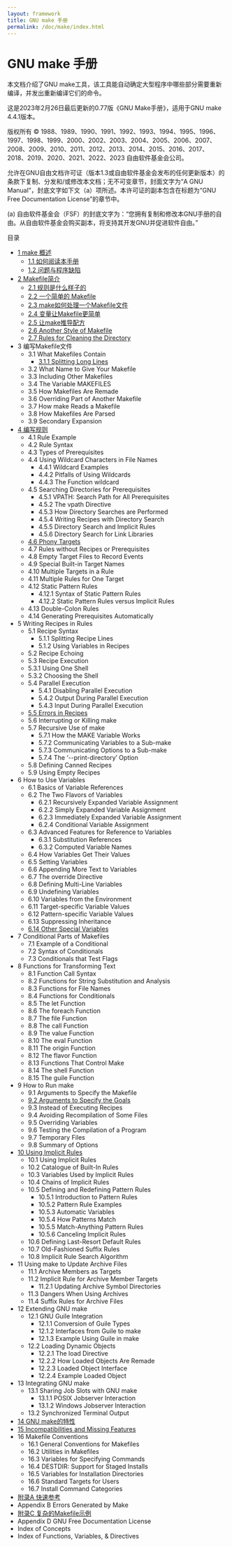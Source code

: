 ```yaml
---
layout: framework
title: GNU make 手册
permalink: /doc/make/index.html
---
```


# GNU make 手册

本文档介绍了GNU make工具，该工具能自动确定大型程序中哪些部分需要重新编译，并发出重新编译它们的命令。

这是2023年2月26日最后更新的0.77版《GNU Make手册》，适用于GNU make 4.4.1版本。

版权所有 © 1988、1989、1990、1991、1992、1993、1994、1995、1996、1997、1998、1999、2000、2002、2003、2004、2005、2006、2007、2008、2009、2010、2011、2012、2013、2014、2015、2016、2017、2018、2019、2020、2021、2022、2023 自由软件基金会公司。

允许在GNU自由文档许可证（版本1.3或自由软件基金会发布的任何更新版本）的条款下复制、分发和/或修改本文档；无不可变章节，封面文字为“A GNU Manual”，封底文字如下文（a）项所述。本许可证的副本包含在标题为“GNU Free Documentation License”的章节中。

(a) 自由软件基金会（FSF）的封底文字为：“您拥有复制和修改本GNU手册的自由。从自由软件基金会购买副本，将支持其开发GNU并促进软件自由。”

目录

- [1 make 概述](ch01-00-overview-of-make.html)
  - [1.1 如何阅读本手册](ch01-01-reading.html)
  - [1.2 问题与程序缺陷](ch01-02-bugs.html)
- [2 Makefile简介](ch02-00-an-introduction-to-makefiles.html)
  - [2.1 规则是什么样子的](ch02-01-rule-introduction.html)
  - [2.2 一个简单的 Makefile](ch02-02-simple-makefile.html)
  - [2.3 make如何处理一个Makefile文件](ch02-03-how-make-works.html)
  - [2.4 变量让Makefile更简单](ch02-04-variables-simplify.html)
  - [2.5 让make推导配方](ch02-05-make-deduces.html)
  - [2.6 Another Style of Makefile](ch02-06-combine-by-prerequisite.html)
  - [2.7 Rules for Cleaning the Directory](ch02-07-cheanup.html)
- 3 编写Makefile文件
  - 3.1 What Makefiles Contain
    - [3.1.1 Splitting Long Lines](ch03-01-01-splitting-lines.html)
  - 3.2 What Name to Give Your Makefile
  - 3.3 Including Other Makefiles
  - 3.4 The Variable MAKEFILES
  - 3.5 How Makefiles Are Remade
  - 3.6 Overriding Part of Another Makefile
  - 3.7 How make Reads a Makefile
  - 3.8 How Makefiles Are Parsed
  - 3.9 Secondary Expansion
- [4 编写规则](ch04-00-rules.html)
  - 4.1 Rule Example
  - 4.2 Rule Syntax
  - 4.3 Types of Prerequisites
  - 4.4 Using Wildcard Characters in File Names
    - 4.4.1 Wildcard Examples
    - 4.4.2 Pitfalls of Using Wildcards
    - 4.4.3 The Function wildcard
  - 4.5 Searching Directories for Prerequisites
    - 4.5.1 VPATH: Search Path for All Prerequisites
    - 4.5.2 The vpath Directive
    - 4.5.3 How Directory Searches are Performed
    - 4.5.4 Writing Recipes with Directory Search
    - 4.5.5 Directory Search and Implicit Rules
    - 4.5.6 Directory Search for Link Libraries
  - [4.6 Phony Targets](ch04-06-phony-targets.html)
  - 4.7 Rules without Recipes or Prerequisites
  - 4.8 Empty Target Files to Record Events
  - 4.9 Special Built-in Target Names
  - 4.10 Multiple Targets in a Rule
  - 4.11 Multiple Rules for One Target
  - 4.12 Static Pattern Rules
    - 4.12.1 Syntax of Static Pattern Rules
    - 4.12.2 Static Pattern Rules versus Implicit Rules
  - 4.13 Double-Colon Rules
  - 4.14 Generating Prerequisites Automatically
- 5 Writing Recipes in Rules
  - 5.1 Recipe Syntax
    - 5.1.1 Splitting Recipe Lines
    - 5.1.2 Using Variables in Recipes
  - 5.2 Recipe Echoing
  - 5.3 Recipe Execution
  - 5.3.1 Using One Shell
  - 5.3.2 Choosing the Shell
  - 5.4 Parallel Execution
    - 5.4.1 Disabling Parallel Execution
    - 5.4.2 Output During Parallel Execution
    - 5.4.3 Input During Parallel Execution
  - [5.5 Errors in Recipes](ch05-05-errors.html)
  - 5.6 Interrupting or Killing make
  - 5.7 Recursive Use of make
    - 5.7.1 How the MAKE Variable Works
    - 5.7.2 Communicating Variables to a Sub-make
    - 5.7.3 Communicating Options to a Sub-make
    - 5.7.4 The ‘--print-directory’ Option
  - 5.8 Defining Canned Recipes
  - 5.9 Using Empty Recipes
- 6 How to Use Variables
  - 6.1 Basics of Variable References
  - 6.2 The Two Flavors of Variables
    - 6.2.1 Recursively Expanded Variable Assignment
    - 6.2.2 Simply Expanded Variable Assignment
    - 6.2.3 Immediately Expanded Variable Assignment
    - 6.2.4 Conditional Variable Assignment
  - 6.3 Advanced Features for Reference to Variables
    - 6.3.1 Substitution References
    - 6.3.2 Computed Variable Names
  - 6.4 How Variables Get Their Values
  - 6.5 Setting Variables
  - 6.6 Appending More Text to Variables
  - 6.7 The override Directive
  - 6.8 Defining Multi-Line Variables
  - 6.9 Undefining Variables
  - 6.10 Variables from the Environment
  - 6.11 Target-specific Variable Values
  - 6.12 Pattern-specific Variable Values
  - 6.13 Suppressing Inheritance
  - [6.14 Other Special Variables](ch06-14-special-variables.html)
- 7 Conditional Parts of Makefiles
  - 7.1 Example of a Conditional
  - 7.2 Syntax of Conditionals
  - 7.3 Conditionals that Test Flags
- 8 Functions for Transforming Text
  - 8.1 Function Call Syntax
  - 8.2 Functions for String Substitution and Analysis
  - 8.3 Functions for File Names
  - 8.4 Functions for Conditionals
  - 8.5 The let Function
  - 8.6 The foreach Function
  - 8.7 The file Function
  - 8.8 The call Function
  - 8.9 The value Function
  - 8.10 The eval Function
  - 8.11 The origin Function
  - 8.12 The flavor Function
  - 8.13 Functions That Control Make
  - 8.14 The shell Function
  - 8.15 The guile Function
- 9 How to Run make
  - 9.1 Arguments to Specify the Makefile
  - [9.2 Arguments to Specify the Goals](ch09-02-goals.html)
  - 9.3 Instead of Executing Recipes
  - 9.4 Avoiding Recompilation of Some Files
  - 9.5 Overriding Variables
  - 9.6 Testing the Compilation of a Program
  - 9.7 Temporary Files
  - 9.8 Summary of Options
- [10 Using Implicit Rules](ch10-00-implicit-rules.html)
  - 10.1 Using Implicit Rules
  - 10.2 Catalogue of Built-In Rules
  - 10.3 Variables Used by Implicit Rules
  - 10.4 Chains of Implicit Rules
  - 10.5 Defining and Redefining Pattern Rules
    - 10.5.1 Introduction to Pattern Rules
    - 10.5.2 Pattern Rule Examples
    - 10.5.3 Automatic Variables
    - 10.5.4 How Patterns Match
    - 10.5.5 Match-Anything Pattern Rules
    - 10.5.6 Canceling Implicit Rules
  - 10.6 Defining Last-Resort Default Rules
  - 10.7 Old-Fashioned Suffix Rules
  - 10.8 Implicit Rule Search Algorithm
- 11 Using make to Update Archive Files
  - 11.1 Archive Members as Targets
  - 11.2 Implicit Rule for Archive Member Targets
    - 11.2.1 Updating Archive Symbol Directories
  - 11.3 Dangers When Using Archives
  - 11.4 Suffix Rules for Archive Files
- 12 Extending GNU make
  - 12.1 GNU Guile Integration
    - 12.1.1 Conversion of Guile Types
    - 12.1.2 Interfaces from Guile to make
    - 12.1.3 Example Using Guile in make
  - 12.2 Loading Dynamic Objects
    - 12.2.1 The load Directive
    - 12.2.2 How Loaded Objects Are Remade
    - 12.2.3 Loaded Object Interface
    - 12.2.4 Example Loaded Object
- 13 Integrating GNU make
  - 13.1 Sharing Job Slots with GNU make
    - 13.1.1 POSIX Jobserver Interaction
    - 13.1.2 Windows Jobserver Interaction
  - 13.2 Synchronized Terminal Output
- [14 GNU make的特性](ch14-00-features-of-gnu-make.html)
- [15 Incompatibilities and Missing Features](ch15-00-incompatibilities-and-missing-features.html)
- 16 Makefile Conventions
  - 16.1 General Conventions for Makefiles
  - 16.2 Utilities in Makefiles
  - 16.3 Variables for Specifying Commands
  - 16.4 DESTDIR: Support for Staged Installs
  - 16.5 Variables for Installation Directories
  - 16.6 Standard Targets for Users
  - 16.7 Install Command Categories
- [附录A 快速参考](appendix-a-quick-reference.html)
- Appendix B Errors Generated by Make
- [附录C 复杂的Makefile示例](appendix-c-complex-makefile.html)
- Appendix D GNU Free Documentation License
- Index of Concepts
- Index of Functions, Variables, & Directives